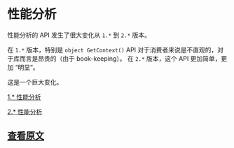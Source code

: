 ﻿性能分析
===

性能分析的 API 发生了很大变化从 `1.*` 到 `2.*` 版本。

在 `1.*` 版本，特别是 `object GetContext()` API 对于消费者来说是不直观的，对于库而言是昂贵的（由于 book-keeping）。
在 `2.*` 版本，这个 API 更加简单，更加 “明显”。

这是一个巨大变化。

[1.\* 性能分析](./Profiling_v1.md)

[2.\* 性能分析](./Profiling_v2.md)

[查看原文](https://github.com/StackExchange/StackExchange.Redis/blob/master/docs/Profiling.md)
---